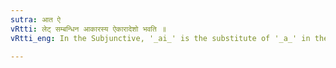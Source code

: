```yaml
---
sutra: आत ऐ
vRtti: लेट् सम्बन्धिन आकारस्य ऐकारादेशो भवति ॥
vRtti_eng: In the Subjunctive, '_ai_' is the substitute of '_a_' in the first and second person dual of the _Atmanepada_.

---
```

